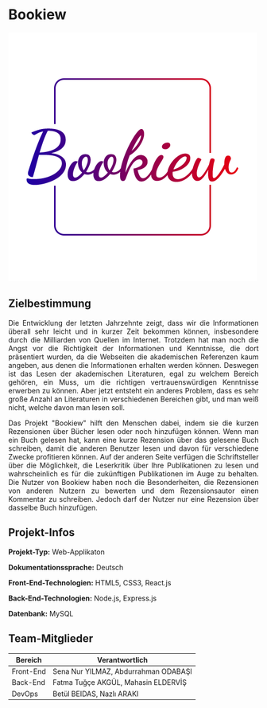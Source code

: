 # Bookiew

![Bookiew Logo](https://raw.githubusercontent.com/abodaotabashi/bookiew/c5b349003b494fd38a8fe8850fc014bcfdaf9a6d/client/src/assets/logos/logo.png)

## Zielbestimmung

<p align="justify">Die Entwicklung der letzten Jahrzehnte zeigt, dass wir die Informationen überall sehr leicht und in kurzer Zeit bekommen können, insbesondere durch die Milliarden von Quellen im Internet. Trotzdem hat man noch die Angst vor die Richtigkeit der Informationen und Kenntnisse, die dort präsentiert wurden, da die Webseiten die akademischen Referenzen kaum angeben, aus denen die Informationen erhalten werden können. Deswegen ist das Lesen der akademischen Literaturen, egal zu welchem Bereich gehören, ein Muss, um die richtigen vertrauenswürdigen Kenntnisse erwerben zu können. Aber jetzt entsteht ein anderes Problem, dass es sehr große Anzahl an Literaturen in verschiedenen Bereichen gibt, und man weiß nicht, welche davon man lesen soll. </p>

<p align="justify">Das Projekt "Bookiew" hilft den Menschen dabei, indem sie die kurzen Rezensionen über Bücher lesen oder noch hinzufügen können. Wenn man ein Buch gelesen hat, kann eine kurze Rezension über das gelesene Buch schreiben, damit die anderen Benutzer lesen und davon für verschiedene Zwecke profitieren können. Auf der anderen Seite verfügen die Schriftsteller über die Möglichkeit, die Leserkritik über Ihre Publikationen zu lesen und wahrscheinlich es für die zukünftigen Publikationen im Auge zu behalten. Die Nutzer von Bookiew haben noch die Besonderheiten, die Rezensionen von anderen Nutzern zu bewerten und dem Rezensionsautor einen Kommentar zu schreiben. Jedoch darf der Nutzer nur eine Rezension über dasselbe Buch hinzufügen.</p>

## Projekt-Infos

**Projekt-Typ:** Web-Applikaton

**Dokumentationssprache:** Deutsch 

**Front-End-Technologien:** HTML5, CSS3, React.js

**Back-End-Technologien:** Node.js, Express.js

**Datenbank:** MySQL

## Team-Mitglieder

| **Bereich** | **Verantwortlich** |
| --- | --- |
| Front-End | Sena Nur YILMAZ, Abdurrahman ODABAŞI |
| Back-End | Fatma Tuğçe AKGÜL, Mahasin ELDERVİŞ |
| DevOps | Betül BEIDAS, Nazlı ARAKI |
